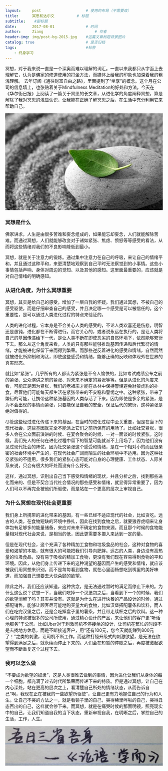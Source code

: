 ```yaml
---
layout:     post   				    # 使用的布局（不需要改）
title:      冥思和达尔文 			# 标题 
subtitle:    #副标题
date:       2017-08-01 				# 时间
author:     Ziang 						# 作者
header-img: img/post-bg-2015.jpg 	#这篇文章标题背景图片
catalog: true 						# 是否归档
tags:								#标签
    - 终身学习
---
```


冥想，对于我来说一直是一个深奥而难以理解的词汇。一直以来我都只从字面上去理解它，认为是佛家的修道使用的打坐方法，而媒体上给我的印象也加深着我的粗浅理解。
去年订阅《通往财富自由之路》，里面提到了“坐享”的概念。这个月在公司的信息墙上，也张贴着关于Mindfulness Meditation的好处和方法。今天在《华尔街日报》上阅读了一篇关于冥思的长文章，从进化学的角度阐释冥想，算是解除了我对冥思的浅显认识，让我能在正确了解冥思之后，在生活中充分利用它来帮助自己。

![](/img/冥思和达尔文/1.jpg)

### 冥想是什么

佛家讲求，人生是由很多苦难和妄念组成的，如果能忘却妄念，人们就能解除苦难。而通过冥想，人们就能够改变对于诸如紧张、焦虑、愤怒等等感受的看法，从而将这些情绪对我们的不良影响降低到最小。

冥想，就是关于注意力的锻炼。通过集中注意力在自己的呼吸，来让自己的情绪平和，并且通过这种平和，来更清楚地观察到自己平时无法察觉到的小事情。这些小事情包括声响、身体对周边的觉知、以及其他的感知。这里面最重要的，应该就是对自己情绪的明确感知。

### 从进化角度，为什么冥想重要
冥想，其实是给自己的感受，增加了一层自我的怀疑。我们通过冥想，不被自己的感受驱使，而是仔细审查自己的感受，并且决定哪一个感受是可以被信任的。这个重要性，是可以通过人类进化过程的特点来验证的。

人类的进化过程，它本身是不会关心人类的感受的，不论人类欢喜还是伤悲，明智还是愚钝，进化都在不断得进行。而它关心的，或者说永远在执行的，是让人类将自己的基因传递给下一代，是让人类不断在即使恶劣的自然环境下，依然能够繁衍下去。那么从这个角度来看，人类的只有那些能够推动基因传递和后代繁衍的情绪，才能被进化保留下来而得到繁荣。而那些逆反着进化的感受和情绪，自然而然就被进化所抑制和淘汰，即使这些感受和情绪，能够正确的反映和体现外在世界的真实形态。

就比如“紧张”。几乎所有的人都认为紧张是不令人愉快的，比如考试成绩公布之前的紧张、公众演讲之前的紧张、对未来不确定的紧张等等。但是从进化的角度来看，可能正是因为紧张，我们的老祖宗才能在丛林中保持警惕避免豺狼虎豹的扑食，尽管他们可能每天都生活在紧张带来的不安稳和警惕之中。这种紧张，带来了繁衍的可能，让携带这种紧张基因的人类存活了下来。因为即使是多余的紧张，是为不会出现的事情而紧张，只要能保证自我的安全，保证后代的繁衍，这种紧张是绝对值得的。

尽管这些经过进化传递下来的基因，在当时的进化过程中至关重要，但是在当下的现代社会，这些基因就完全不能派上它们之前所保有的用场了。比如社交紧张，很多人会在公众面前演讲的时候、在宴会聚会的时候、一对一面谈的时候紧张。这时候，我们先人的任何在进化过程中留下的智慧可能就派不上用场了，因为他们没有见过现代社会的阵仗，因为社交紧张这个感受和情绪，是在一个相对小的而且很亲密的社会环境中产生的，在现代社会广阔而陌生的社会环境中不适用。因为这种社交紧张的不适用，很多我们的紧张心态可能对自身的心理健康、工作状态、人际关系来说，只会有很大的坏处而没有什么好处。

这样，通过冥想，识别出自己当下感受和情绪的现状，并且分析之后，找到那些进化而来的、但是不契合当代社会情况的那些感受和情绪，就显得异常重要了，因为人们可以不再完全被他们所驱使，而是站在一个更高的层次上审视自己。

### 为什么冥想在现代社会更重要

我们身上所携带的进化带来的基因，有一些已经不适应现代的社会，比如贪吃。远古的人类，在食物短缺的环境中挣扎，因此在找到食物之后，就要狼吞虎咽来让身体包有足够多的能量储备，来应对未来不确定的食物来源。而且那个时候的食物能量相对现代社会来说，是相当的低，因此更需要多摄入来达到一定的量。

但是在现代社会，这个充满了各种精加工食物和垃圾食品的社会，这种对食物的喜爱和渴望的本能，就有很大的可能把我们引导向肥胖。远古的人类，身边没有高热量的垃圾食品，没有易于吸收的精加工食物，更没有我们现在容易得到食物的平和环境。因此，从他们身上传递下来的这种渴望的基因而产生的感受和情绪，就应该被我们用冥想来识别。而不是每每看到食物，就在心里面畅想吃到嘴里的美好味道，而加强自己想要去大快朵颐的欲望。

除此之外，我们还应该知道，这种贪念，是无法通过暂时的满足而停止下来的。为什么这么说？试想一下，当我们吃掉一个汉堡包之后，当看到下一个的时候，我们的欲望消解了吗？其实并没有。这就是为什么在进行快餐的产品设计的时候，通过搭配销售，能够让顾客尽可能地购买量大的食物，比如汉堡搭配薯条和饮料，而人们在吃完汉堡之后，还是会吃掉盘子里的薯条，并且带走续杯之后的饮料。这一种心理的特点被很多的公司所使用，通过精心设计的产品，来让他们的客户更“听话地服务”于公司。比如Uber对于刺激司机不停接单的设计，让司机在繁忙的时段不是去找地方休息，而是不断接送客户，用“还有100元，您今天就能赚到800元了！”之类的刺激，让司机不断工作。而这种打怪升级式的刺激欲望，是无法在欲望得到满足之后，就永续而停止下来的。人们会在短暂的停歇之后，再度被激起欲望而不断重复这个过程下去。

### 我可以怎么做

“不要成为欲望的奴隶”，这是人类很难去做到的事情，因为进化让我们从身体的每一个细胞，都充满了过去时代所繁荣而传递下来的特质。但是通过冥想，让自己在内心深处，站在更高的层次之上，看清楚自己所处的情绪状态，从而告诉自己“啊，我现在正在被我的一些欲望所驱使”，让自己更有力地握住自己的行为和人生。让自己不哭的方法之一，就是看镜子里的自己，哭得稀里哗啦的自己，哭得丑态百出的自己，这样就会停下来。而冥想，就是在痛哭时候的那面明镜，照亮现实中的自己，让我们知道自我的当下状态，重新审视自我，在明晰之后，掌控自己的生活，工作，人生。

![](/img/冥思和达尔文/2.jpg)

